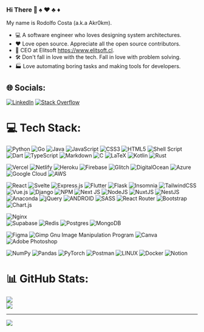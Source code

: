 ### Hi There 👋 ♠️ ♥️ ♣️ ♦️

My name is Rodolfo Costa (a.k.a Akr0km).

- 💻 A software engineer who loves designing system architectures.
- ❤️ Love open source. Appreciate all the open source contributors.
- 🎨 CEO at Elitsoft https://www.elitsoft.cl.
- 🛠️ Don't fall in love with the tech. Fall in love with problem solving.
- 🏭 Love automating boring tasks and making tools for developers.

## 🌐 Socials:
[![LinkedIn](https://img.shields.io/badge/LinkedIn-%230077B5.svg?logo=linkedin&logoColor=white)](https://linkedin.com/in/rodolfo-costa-vial-861a5a100) 
[![Stack Overflow](https://img.shields.io/badge/-Stackoverflow-FE7A16?logo=stack-overflow&logoColor=white)](https://stackoverflow.com/users/23334274/rodolfo-costa) 

# 💻 Tech Stack:
![Python](https://img.shields.io/badge/python-3670A0?style=plastic&logo=python&logoColor=ffdd54) 
![Go](https://img.shields.io/badge/go-%2300ADD8.svg?style=plastic&logo=go&logoColor=white)
![Java](https://img.shields.io/badge/java-%23ED8B00.svg?style=plastic&logo=java&logoColor=white) 
![JavaScript](https://img.shields.io/badge/javascript-%23323330.svg?style=plastic&logo=javascript&logoColor=%23F7DF1E) 
![CSS3](https://img.shields.io/badge/css3-%231572B6.svg?style=plastic&logo=css3&logoColor=white) 
![HTML5](https://img.shields.io/badge/html5-%23E34F26.svg?style=plastic&logo=html5&logoColor=white) 
![Shell Script](https://img.shields.io/badge/shell_script-%23121011.svg?style=plastic&logo=gnu-bash&logoColor=white) 
![Dart](https://img.shields.io/badge/dart-%230175C2.svg?style=plastic&logo=dart&logoColor=white)
![TypeScript](https://img.shields.io/badge/typescript-%23007ACC.svg?style=plastic&logo=typescript&logoColor=white) 
![Markdown](https://img.shields.io/badge/markdown-%23000000.svg?style=plastic&logo=markdown&logoColor=white) 
![C](https://img.shields.io/badge/c-%2300599C.svg?style=plastic&logo=c&logoColor=white) 
![LaTeX](https://img.shields.io/badge/latex-%23008080.svg?style=plastic&logo=latex&logoColor=white) 
![Kotlin](https://img.shields.io/badge/kotlin-%230095D5.svg?style=plastic&logo=kotlin&logoColor=white) 
![Rust](https://img.shields.io/badge/rust-%23000000.svg?style=plastic&logo=rust&logoColor=white) 

![Vercel](https://img.shields.io/badge/vercel-%23000000.svg?style=plastic&logo=vercel&logoColor=white) 
![Netlify](https://img.shields.io/badge/netlify-%23000000.svg?style=plastic&logo=netlify&logoColor=#00C7B7) 
![Heroku](https://img.shields.io/badge/heroku-%23430098.svg?style=plastic&logo=heroku&logoColor=white) 
![Firebase](https://img.shields.io/badge/firebase-%23039BE5.svg?style=plastic&logo=firebase) 
![Glitch](https://img.shields.io/badge/glitch-%233333FF.svg?style=plastic&logo=glitch&logoColor=white) 
![DigitalOcean](https://img.shields.io/badge/DigitalOcean-%230167ff.svg?style=plastic&logo=digitalOcean&logoColor=white) 
![Azure](https://img.shields.io/badge/azure-%230072C6.svg?style=plastic&logo=azure-devops&logoColor=white) 
![Google Cloud](https://img.shields.io/badge/Google%20Cloud-%234285F4.svg?style=plastic&logo=google-cloud&logoColor=white) 
![AWS](https://img.shields.io/badge/AWS-%23FF9900.svg?style=plastic&logo=amazon-aws&logoColor=white) 

![React](https://img.shields.io/badge/react-%2320232a.svg?style=plastic&logo=react&logoColor=%2361DAFB) 
![Svelte](https://img.shields.io/badge/svelte-%23f1413d.svg?style=plastic&logo=svelte&logoColor=white) 
![Express.js](https://img.shields.io/badge/express.js-%23404d59.svg?style=plastic&logo=express&logoColor=%2361DAFB) 
![Flutter](https://img.shields.io/badge/Flutter-%2302569B.svg?style=plastic&logo=Flutter&logoColor=white) 
![Flask](https://img.shields.io/badge/flask-%23000.svg?style=plastic&logo=flask&logoColor=white) 
![Insomnia](https://img.shields.io/badge/Insomnia-black?style=plastic&logo=insomnia&logoColor=5849BE) 
![TailwindCSS](https://img.shields.io/badge/tailwindcss-%2338B2AC.svg?style=plastic&logo=tailwind-css&logoColor=white) 
![Vue.js](https://img.shields.io/badge/vuejs-%2335495e.svg?style=plastic&logo=vuedotjs&logoColor=%234FC08D) 
![Django](https://img.shields.io/badge/django-%23092E20.svg?style=plastic&logo=django&logoColor=white) 
![NPM](https://img.shields.io/badge/NPM-%23000000.svg?style=plastic&logo=npm&logoColor=white) 
![Next JS](https://img.shields.io/badge/Next-black?style=plastic&logo=next.js&logoColor=white) 
![NodeJS](https://img.shields.io/badge/node.js-6DA55F?style=plastic&logo=node.js&logoColor=white) 
![NuxtJS](https://img.shields.io/badge/Nuxt-black?style=plastic&logo=nuxt.js&logoColor=white) 
![NestJS](https://img.shields.io/badge/nestjs-%23E0234E.svg?style=plastic&logo=nestjs&logoColor=white) 
![Anaconda](https://img.shields.io/badge/Anaconda-%2344A833.svg?style=plastic&logo=anaconda&logoColor=white) 
![jQuery](https://img.shields.io/badge/jquery-%230769AD.svg?style=plastic&logo=jquery&logoColor=white) 
![ANDROID](https://img.shields.io/badge/android-%2320232a.svg?style=plastic&logo=android&logoColor=%a4c639) 
![SASS](https://img.shields.io/badge/SASS-hotpink.svg?style=plastic&logo=SASS&logoColor=white) 
![React Router](https://img.shields.io/badge/React_Router-CA4245?style=plastic&logo=react-router&logoColor=white) 
![Bootstrap](https://img.shields.io/badge/bootstrap-%23563D7C.svg?style=plastic&logo=bootstrap&logoColor=white) 
![Chart.js](https://img.shields.io/badge/chart.js-F5788D.svg?style=plastic&logo=chart.js&logoColor=white) 

![Nginx](https://img.shields.io/badge/nginx-%23009639.svg?style=plastic&logo=nginx&logoColor=white) 	
![Supabase](https://img.shields.io/badge/Supabase-3ECF8E?style=plastic&logo=supabase&logoColor=white) 
![Redis](https://img.shields.io/badge/redis-%23DD0031.svg?style=plastic&logo=redis&logoColor=white) 
![Postgres](https://img.shields.io/badge/postgres-%23316192.svg?style=plastic&logo=postgresql&logoColor=white) 
![MongoDB](https://img.shields.io/badge/MongoDB-%234ea94b.svg?style=plastic&logo=mongodb&logoColor=white) 	

![Figma](https://img.shields.io/badge/figma-%23F24E1E.svg?style=plastic&logo=figma&logoColor=white) 
![Gimp Gnu Image Manipulation Program](https://img.shields.io/badge/Gimp-657D8B?style=plastic&logo=gimp&logoColor=FFFFFF) 
![Canva](https://img.shields.io/badge/Canva-%2300C4CC.svg?style=plastic&logo=Canva&logoColor=white) 
![Adobe Photoshop](https://img.shields.io/badge/adobephotoshop-%2331A8FF.svg?style=plastic&logo=adobephotoshop&logoColor=white) 

![NumPy](https://img.shields.io/badge/numpy-%23013243.svg?style=plastic&logo=numpy&logoColor=white) 
![Pandas](https://img.shields.io/badge/pandas-%23150458.svg?style=plastic&logo=pandas&logoColor=white) 
![PyTorch](https://img.shields.io/badge/PyTorch-%23EE4C2C.svg?style=plastic&logo=PyTorch&logoColor=white) 
![Postman](https://img.shields.io/badge/Postman-FF6C37?style=plastic&logo=postman&logoColor=white) 
![LINUX](https://img.shields.io/badge/Linux-FCC624?style=plastic&logo=linux&logoColor=black) 
![Docker](https://img.shields.io/badge/docker-%230db7ed.svg?style=plastic&logo=docker&logoColor=white) 
![Notion](https://img.shields.io/badge/Notion-%23000000.svg?style=plastic&logo=notion&logoColor=white)

# 📊 GitHub Stats:
![](https://github-readme-stats.vercel.app/api?username=Akr0m&theme=vue-dark&hide_border=true&include_all_commits=true&count_private=true)</br>
![](https://github-readme-streak-stats.herokuapp.com/?user=Akr0m&theme=vue-dark&hide_border=true)
<!--[](https://github-readme-stats.vercel.app/api/top-langs/?username=Akr0m&theme=vue-dark&hide_border=true&include_all_commits=true&count_private=true&layout=compact)
-->

<!--
### 😂 Random Dev Meme
<img src="https://rm.up.railway.app/" width="512px"/>
-->
---
[![](https://visitcount.itsvg.in/api?id=Akr0m&icon=5&color=0)](https://visitcount.itsvg.in)

<!-- Proudly created with GPRM ( https://gprm.itsvg.in ) -->

<!--
---
<details>
  <summary>:zap: My Activity:</summary>
 
<!--START_SECTION:waka-->
<!--
**I'm a Night 🦉** 

```text
🌞 Morning    6 commits      █████░░░░░░░░░░░░░░░░░░░░   21.43% 
🌆 Daytime    5 commits      ████░░░░░░░░░░░░░░░░░░░░░   17.86% 
🌃 Evening    2 commits      █░░░░░░░░░░░░░░░░░░░░░░░░   7.14% 
🌙 Night      15 commits     █████████████░░░░░░░░░░░░   53.57%

```
📅 **I'm Most Productive on Sunday** 

```text
Monday       4 commits      ███░░░░░░░░░░░░░░░░░░░░░░   14.29% 
Tuesday      3 commits      ██░░░░░░░░░░░░░░░░░░░░░░░   10.71% 
Wednesday    1 commits      █░░░░░░░░░░░░░░░░░░░░░░░░   3.57% 
Thursday     3 commits      ██░░░░░░░░░░░░░░░░░░░░░░░   10.71% 
Friday       1 commits      █░░░░░░░░░░░░░░░░░░░░░░░░   3.57% 
Saturday     5 commits      ████░░░░░░░░░░░░░░░░░░░░░   17.86% 
Sunday       11 commits     █████████░░░░░░░░░░░░░░░░   39.29%

```

📊 **This Week I Spent My Time On** 

```text
🔥 Editors: 
Vim                      14 hrs 30 mins      █████████████████████████   99.83% 
VS Code                  1 min               ░░░░░░░░░░░░░░░░░░░░░░░░░   0.17%

🐱‍💻 Projects: 
Elitsoft I+D             7 hrs 52 mins       █████████████░░░░░░░░░░░░   54.22% 
algorithmic trading      3 hrs 25 mins       ██████░░░░░░░░░░░░░░░░░░░   23.52% 
Unknown Project          1 hr 2 mins         █░░░░░░░░░░░░░░░░░░░░░░░░   7.12% 
League of Legend Adict   54 mins             █░░░░░░░░░░░░░░░░░░░░░░░░   6.21% 
Poker Room               22 mins             ░░░░░░░░░░░░░░░░░░░░░░░░░   2.61%

```

-->
<!--END_SECTION:waka-->
</details>

